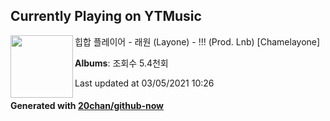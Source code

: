 ## Currently Playing on YTMusic

[<img align="left" width="100" src="https://i.ytimg.com/vi/K0BzK474bGY/sddefault.jpg?sqp=-oaymwEWCJADEOEBIAQqCghqEJQEGHgg6AJIWg&rs">](https://music.youtube.com/watch?v=K0BzK474bGY)

힙합 플레이어 - 래원 (Layone) - !!! (Prod. Lnb) [Chamelayone]

**Albums**: 조회수 5.4천회

Last updated at 03/05/2021 10:26

#### Generated with [20chan/github-now](https://github.com/20chan/github-now)


<!--
**20chan/20chan** is a ✨ _special_ ✨ repository because its `README.md` (this file) appears on your GitHub profile.

Here are some ideas to get you started:

- 🔭 I’m currently working on ...
- 🌱 I’m currently learning ...
- 👯 I’m looking to collaborate on ...
- 🤔 I’m looking for help with ...
- 💬 Ask me about ...
- 📫 How to reach me: ...
- 😄 Pronouns: ...
- ⚡ Fun fact: ...
-->

